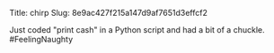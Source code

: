 Title: chirp
Slug: 8e9ac427f215a147d9af7651d3effcf2

Just coded "print cash" in a Python script and had a bit of a chuckle. #FeelingNaughty
